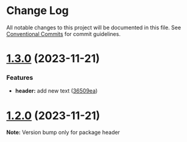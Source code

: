 # Change Log

All notable changes to this project will be documented in this file.
See [Conventional Commits](https://conventionalcommits.org) for commit guidelines.

# [1.3.0](https://github.com/tpimpinela/getting-started-example/compare/v1.2.0...v1.3.0) (2023-11-21)


### Features

* **header:** add new text ([36509ea](https://github.com/tpimpinela/getting-started-example/commit/36509ea54d1990d88ba9557e08623aee5367ddce))





# [1.2.0](https://github.com/tpimpinela/getting-started-example/compare/v0.0.1...v1.2.0) (2023-11-21)

**Note:** Version bump only for package header
